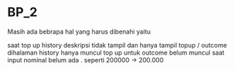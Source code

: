 # BP_2
Masih ada bebrapa hal yang harus dibenahi yaitu

saat top up history deskripsi tidak tampil dan hanya tampil topup / outcome
dihalaman history hanya muncul top up untuk outcome belum muncul
saat input nominal belum ada . seperti 200000 -> 200.000
